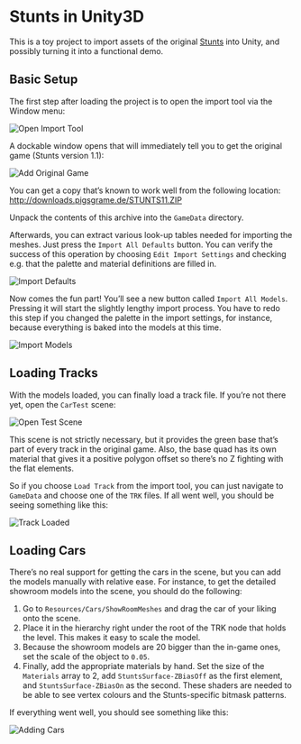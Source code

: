 # Stunts in Unity3D

This is a toy project to import assets of the original [Stunts](http://en.wikipedia.org/wiki/Stunts_%28video_game%29) into Unity, and possibly turning it into a functional demo.

## Basic Setup

The first step after loading the project is to open the import tool via the Window menu:

![Open Import Tool](https://raw.githubusercontent.com/cobbpg/stunts-unity/master/Screenshots/open-import-tool.png)

A dockable window opens that will immediately tell you to get the original game (Stunts version 1.1):

![Add Original Game](https://raw.githubusercontent.com/cobbpg/stunts-unity/master/Screenshots/import-copy-gamedata.png)

You can get a copy that’s known to work well from the following location: http://downloads.pigsgrame.de/STUNTS11.ZIP

Unpack the contents of this archive into the `GameData` directory.

Afterwards, you can extract various look-up tables needed for importing the meshes. Just press the `Import All Defaults` button. You can verify the success of this operation by choosing `Edit Import Settings` and checking e.g. that the palette and material definitions are filled in.

![Import Defaults](https://raw.githubusercontent.com/cobbpg/stunts-unity/master/Screenshots/import-defaults.png)

Now comes the fun part! You’ll see a new button called `Import All Models`. Pressing it will start the slightly lengthy import process. You have to redo this step if you changed the palette in the import settings, for instance, because everything is baked into the models at this time. 

![Import Models](https://raw.githubusercontent.com/cobbpg/stunts-unity/master/Screenshots/import-models.png)

## Loading Tracks

With the models loaded, you can finally load a track file. If you’re not there yet, open the `CarTest` scene:

![Open Test Scene](https://raw.githubusercontent.com/cobbpg/stunts-unity/master/Screenshots/open-test-scene.png)

This scene is not strictly necessary, but it provides the green base that’s part of every track in the original game. Also, the base quad has its own material that gives it a positive polygon offset so there’s no Z fighting with the flat elements.

So if you choose `Load Track` from the import tool, you can just navigate to `GameData` and choose one of the `TRK` files. If all went well, you should be seeing something like this:

![Track Loaded](https://raw.githubusercontent.com/cobbpg/stunts-unity/master/Screenshots/track-loaded.png)

## Loading Cars

There’s no real support for getting the cars in the scene, but you can add the models manually with relative ease. For instance, to get the detailed showroom models into the scene, you should do the following:

1. Go to `Resources/Cars/ShowRoomMeshes` and drag the car of your liking onto the scene.
2. Place it in the hierarchy right under the root of the TRK node that holds the level. This makes it easy to scale the model.
3. Because the showroom models are 20 bigger than the in-game ones, set the scale of the object to `0.05`.
4. Finally, add the appropriate materials by hand. Set the size of the `Materials` array to 2, add `StuntsSurface-ZBiasOff` as the first element, and `StuntsSurface-ZBiasOn` as the second. These shaders are needed to be able to see vertex colours and the Stunts-specific bitmask patterns.

If everything went well, you should see something like this:

![Adding Cars](https://raw.githubusercontent.com/cobbpg/stunts-unity/master/Screenshots/adding-cars.png)
